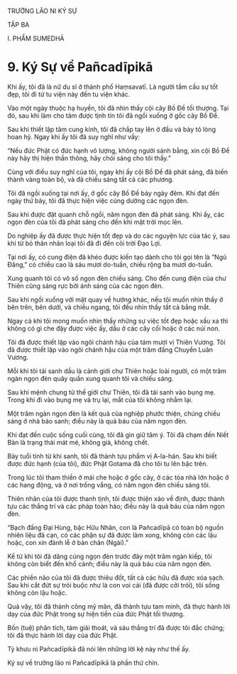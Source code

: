 TRƯỞNG LÃO NI KÝ SỰ

TẬP BA

I. PHẨM SUMEDHĀ

# 9. Ký Sự về Pañcadīpikā

Khi ấy, tôi đã là nữ du sĩ ở thành phố Haṃsavatī. Là người tầm cầu sự tốt đẹp, tôi đi từ tu viện này đến tu viện khác.

Vào một ngày thuộc hạ huyền, tôi đã nhìn thấy cội cây Bồ Đề tối thượng. Tại đó, sau khi làm cho tâm được tịnh tín tôi đã ngồi xuống ở gốc cây Bồ Đề.

Sau khi thiết lập tâm cung kính, tôi đã chắp tay lên ở đầu và bày tỏ lòng hoan hỷ. Ngay khi ấy tôi đã suy nghĩ như vầy:

“Nếu đức Phật có đức hạnh vô lượng, không người sánh bằng, xin cội Bồ Đề này hãy thị hiện thần thông, hãy chói sáng cho tôi thấy.”

Cùng với điều suy nghĩ của tôi, ngay khi ấy cội Bồ Đề đã phát sáng, đã biến thành vàng toàn bộ, và đã chiếu sáng tất cả các phương.

Tôi đã ngồi xuống tại nơi ấy, ở gốc cây Bồ Đề bảy ngày đêm. Khi đạt đến ngày thứ bảy, tôi đã thực hiện việc cúng dường các ngọn đèn.

Sau khi được đặt quanh chỗ ngồi, năm ngọn đèn đã phát sáng. Khi ấy, các ngọn đèn của tôi đã phát sáng cho đến khi mặt trời mọc lên.

Do nghiệp ấy đã được thực hiện tốt đẹp và do các nguyện lực của tác ý, sau khi từ bỏ thân nhân loại tôi đã đi đến cõi trời Đạo Lợi.

Tại nơi ấy, có cung điện đã khéo được kiến tạo dành cho tôi gọi tên là “Ngũ Đăng,” có chiều cao là sáu mươi do-tuần, chiều rộng ba mươi do-tuần.

Xung quanh tôi có vô số ngọn đèn chiếu sáng. Cho đến cung điện của chư Thiên cũng sáng rực bởi ánh sáng của các ngọn đèn.

Sau khi ngồi xuống với mặt quay về hướng khác, nếu tôi muốn nhìn thấy ở bên trên, bên dưới, và chiều ngang, tôi đều nhìn thấy tất cả bằng mắt.

Ngay cả khi tôi mong muốn nhìn thấy những sự việc tốt đẹp hoặc xấu xa thì không có gì che đậy được việc ấy, dầu ở các cây cối hoặc ở các núi non.

Tôi đã được thiết lập vào ngôi chánh hậu của tám mươi vị Thiên Vương. Tôi đã được thiết lập vào ngôi chánh hậu của một trăm đấng Chuyển Luân Vương.

Mỗi khi tôi tái sanh dầu là cảnh giới chư Thiên hoặc loài người, có một trăm ngàn ngọn đèn quây quần xung quanh tôi và chiếu sáng.

Sau khi mệnh chung từ thế giới chư Thiên, tôi đã tái sanh vào bụng mẹ. Trong khi đi vào bụng mẹ và trụ lại, mắt của tôi không nhắm lại.

Một trăm ngàn ngọn đèn là kết quả của nghiệp phước thiện, chúng chiếu sáng ở nhà bảo sanh; điều này là quả báu của năm ngọn đèn.

Khi đạt đến cuộc sống cuối cùng, tôi đã gìn giữ tâm ý. Tôi đã chạm đến Niết Bàn là trạng thái mát mẻ, không già, không chết.

Bảy tuổi tính từ khi sanh, tôi đã thành tựu phẩm vị A-la-hán. Sau khi biết được đức hạnh (của tôi), đức Phật Gotama đã cho tôi tu lên bậc trên.

Trong lúc tôi tham thiền ở mái che hoặc ở gốc cây, ở các tòa nhà lớn hoặc ở các hang động, và ở nơi trống vắng, có năm ngọn đèn chiếu sáng tôi.

Thiên nhãn của tôi được thanh tịnh, tôi được thiện xảo về định, được thành tựu các thắng trí và các pháp toàn hảo; điều này là quả báu của năm ngọn đèn.

“Bạch đấng Đại Hùng, bậc Hữu Nhãn, con là Pañcadīpā có toàn bộ nguồn nhiên liệu đã cạn, có các phận sự đã được làm xong, không còn các lậu hoặc, con xin đảnh lễ ở bàn chân (Ngài).”

Kể từ khi tôi đã dâng cúng ngọn đèn trước đây một trăm ngàn kiếp, tôi không còn biết đến khổ cảnh; điều này là quả báu của năm ngọn đèn.

Các phiền não của tôi đã được thiêu đốt, tất cả các hữu đã được xóa sạch. Sau khi cắt đứt sự trói buộc như là con voi cái (đã được cởi trói), tôi sống không còn lậu hoặc.

Quả vậy, tôi đã thành công mỹ mãn, đã thành tựu tam minh, đã thực hành lời dạy của đức Phật trong sự hiện tiền của đức Phật tối thượng.

Bốn (tuệ) phân tích, tám giải thoát, và sáu thắng trí đã được tôi đắc chứng; tôi đã thực hành lời dạy của đức Phật.

Tỳ khưu ni Pañcadīpikā đã nói lên những lời kệ này như thế ấy.

Ký sự về trưởng lão ni Pañcadīpikā là phần thứ chín.
